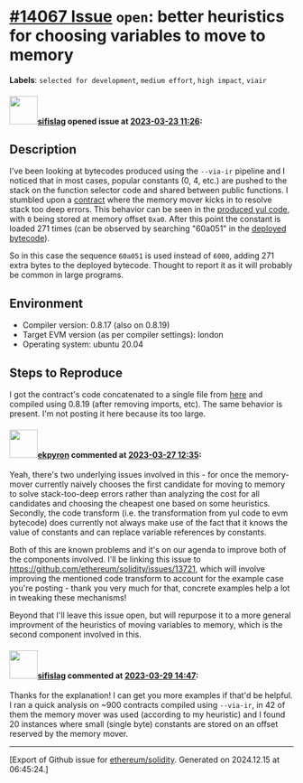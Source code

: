 # [\#14067 Issue](https://github.com/ethereum/solidity/issues/14067) `open`: better heuristics for choosing variables to move to memory
**Labels**: `selected for development`, `medium effort`, `high impact`, `viair`


#### <img src="https://avatars.githubusercontent.com/u/4061051?u=ff713aba13ddb3c683d07b195acda9990aae5848&v=4" width="50">[sifislag](https://github.com/sifislag) opened issue at [2023-03-23 11:26](https://github.com/ethereum/solidity/issues/14067):


## Description

I've been looking at bytecodes produced using the `--via-ir` pipeline and I noticed that in most cases, popular constants (0, 4, etc.) are pushed to the stack on the function selector code and shared between public functions. I stumbled upon a [contract](https://library.dedaub.com/ethereum/address/0x619f793e2d7e077986d06630c11c6c0563eb28e6/source) where the memory mover kicks in to resolve stack too deep errors. This behavior can be seen in the [produced yul code](https://library.dedaub.com/ethereum/address/0x619f793e2d7e077986d06630c11c6c0563eb28e6/source-yul?line=147), with `0` being stored at memory offset `0xa0`. After this point the constant is loaded 271 times (can be observed by searching "60a051" in the [deployed bytecode](https://library.dedaub.com/ethereum/address/0x619f793e2d7e077986d06630c11c6c0563eb28e6/bytecode)).

So in this case the sequence `60a051` is used instead of `6000`, adding 271 extra bytes to the deployed bytecode. Thought to report it as it will probably be common in large programs.

## Environment

- Compiler version: 0.8.17 (also on 0.8.19)
- Target EVM version (as per compiler settings): london
- Operating system: ubuntu 20.04

## Steps to Reproduce

I got the contract's code concatenated to a single file from [here](https://library.dedaub.com/ethereum/address/0x619f793e2d7e077986d06630c11c6c0563eb28e6/) and compiled using 0.8.19 (after removing imports, etc). The same behavior is present. I'm not posting it here because its too large. 


#### <img src="https://avatars.githubusercontent.com/u/1347491?v=4" width="50">[ekpyron](https://github.com/ekpyron) commented at [2023-03-27 12:35](https://github.com/ethereum/solidity/issues/14067#issuecomment-1485053394):

Yeah, there's two underlying issues involved in this - for once the memory-mover currently naively chooses the first candidate for moving to memory to solve stack-too-deep errors rather than analyzing the cost for all candidates and choosing the cheapest one based on some heuristics. Secondly, the code transform (i.e. the transformation from yul code to evm bytecode) does currently not always make use of the fact that it knows the value of constants and can replace variable references by constants.

Both of this are known problems and it's on our agenda to improve both of the components involved.
I'll be linking this issue to https://github.com/ethereum/solidity/issues/13721, which will involve improving the mentioned code transform to account for the example case you're posting - thank you very much for that, concrete examples help a lot in tweaking these mechanisms!

Beyond that I'll leave this issue open, but will repurpose it to a more general improvment of the heuristics of moving variables to memory, which is the second component involved in this.

#### <img src="https://avatars.githubusercontent.com/u/4061051?u=ff713aba13ddb3c683d07b195acda9990aae5848&v=4" width="50">[sifislag](https://github.com/sifislag) commented at [2023-03-29 14:47](https://github.com/ethereum/solidity/issues/14067#issuecomment-1488769237):

Thanks for the explanation!
I can get you more examples if that'd be helpful. I ran a quick analysis on ~900 contracts compiled using `--via-ir`, in 42 of them the memory mover was used (according to my heuristic) and I found 20 instances where small (single byte) constants are stored on an offset reserved by the memory mover.


-------------------------------------------------------------------------------



[Export of Github issue for [ethereum/solidity](https://github.com/ethereum/solidity). Generated on 2024.12.15 at 06:45:24.]
